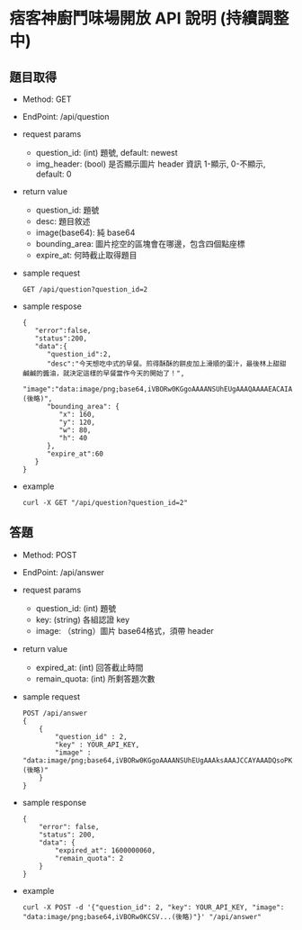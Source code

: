 # 痞客神廚鬥味場開放 API 說明 (持續調整中)

## 題目取得

* Method: GET
* EndPoint: /api/question
* request params
    * question_id: (int) 題號, default: newest
    * img_header: (bool) 是否顯示圖片 header 資訊 1-顯示, 0-不顯示, default: 0
* return value
    * question_id: 題號
    * desc: 題目敘述
    * image(base64): 純 base64
    * bounding_area: 圖片挖空的區塊會在哪邊，包含四個點座標
    * expire_at: 何時截止取得題目
* sample request

    ```
    GET /api/question?question_id=2
    ```
* sample respose

    ```
    {
       "error":false,
       "status":200,
       "data":{
          "question_id":2,
          "desc":"今天想吃中式的早餐。煎得酥酥的餅皮加上滑順的蛋汁，最後林上甜甜鹹鹹的醬油，就決定這樣的早餐當作今天的開始了！",
          "image":"data:image/png;base64,iVBORw0KGgoAAAANSUhEUgAAAQAAAAEACAIAAADTED8xAAEAAElEQVR4nET9SbMkW5IeiH2f6jlm5u53ihvTm1++HF5mZWGqQjXYEKLRh...(後略)",
          "bounding_area": {
             "x": 160,
             "y": 120,
             "w": 80,
             "h": 40
          },
          "expire_at":60
       }
    }
    ```

* example

    ```
    curl -X GET "/api/question?question_id=2"
    ```

## 答題

* Method: POST
* EndPoint: /api/answer
* request params
    * question_id: (int) 題號
    * key: (string) 各組認證 key
    * image: （string）圖片 base64格式，須帶 header
* return value
    * expired_at: (int) 回答截止時間
    * remain_quota: (int) 所剩答題次數
* sample request

    ```
    POST /api/answer
    {
        {
            "question_id" : 2,
            "key" : YOUR_API_KEY,
            "image" : "data:image/png;base64,iVBORw0KGgoAAAANSUhEUgAAAksAAAJCCAYAAADQsoPKAAAABHNCSV...(後略)"
        }
    }
    ```
* sample response

    ```
    {
        "error": false,
        "status": 200,
        "data": {
            "expired_at": 1600000060,
            "remain_quota": 2
        }
    }
    ```
* example

    ```
    curl -X POST -d '{"question_id": 2, "key": YOUR_API_KEY, "image": "data:image/png;base64,iVBORw0KCSV...(後略)"}' "/api/answer"
    ```
